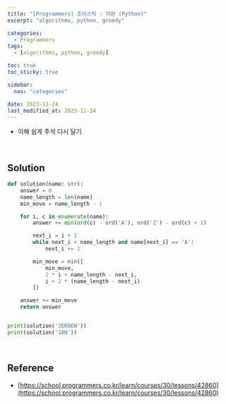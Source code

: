 ```yaml
---
title: "[Programmers] 조이스틱 - 미완 (Python)"
excerpt: "algorithms, python, greedy"

categories:
  - Programmers
tags:
  - [algorithms, python, greedy]

toc: true
toc_sticky: true

sidebar:
  nav: "categories"

date: 2023-11-24
last_modified_at: 2023-11-24
---
```


 - 이해 쉽게 주석 다시 달기

<br>

## Solution

```python
def solution(name: str):
    answer = 0
    name_length = len(name)
    min_move = name_length - 1

    for i, c in enumerate(name):
        answer += min(ord(c) - ord('A'), ord('Z') - ord(c) + 1)

        next_i = i + 1
        while next_i < name_length and name[next_i] == 'A':
            next_i += 1

        min_move = min([
            min_move,
            2 * i + name_length - next_i,
            i + 2 * (name_length - next_i)
        ])

    answer += min_move
    return answer


print(solution('JEROEN'))
print(solution('JAN'))

```

<br>

## Reference

- [https://school.programmers.co.kr/learn/courses/30/lessons/42860](https://school.programmers.co.kr/learn/courses/30/lessons/42860)

